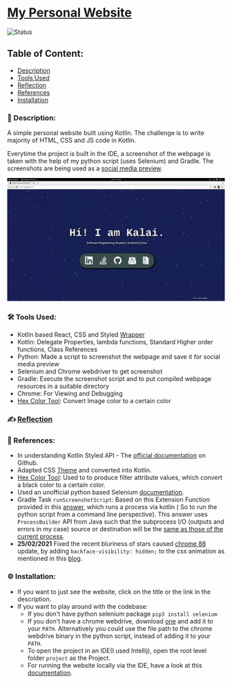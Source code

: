 # [My Personal Website](https://kalaiz.github.io/)
![Status](https://img.shields.io/badge/status-viewable-green)

## Table of Content:
- [Description](#-description)
- [Tools Used](#%EF%B8%8F-tools-used)
- [Reflection](#%EF%B8%8F-reflection)
- [References](#-references)
- [Installation](#%EF%B8%8F-installation)

### 📜 Description:
A simple personal website built using Kotlin. The challenge is to write majority of HTML, CSS and JS code in Kotlin. 

Everytime the project is built in the IDE, a screenshot of the webpage is taken with the help of my python script (uses Selenium)  and Gradle. The screenshots are being used as a [social media preview](https://css-tricks.com/essential-meta-tags-social-media/). 

<p align="center">
<img src="/resources/website_overview.gif"/> 
</p>

### 🛠️ Tools Used:
- Kotlin based React, CSS and Styled [Wrapper](https://github.com/JetBrains/kotlin-wrappers) 
- Kotlin: Delegate Properties, lambda functions, Standard Higher order functions, Class References
- Python: Made a script to screenshot the webpage and save it for social media preview
- Selenium and Chrome webdriver to get screenshot
- Gradle: Execute the screenshot script and to put compiled webpage resources in a suitable directory
- Chrome: For Viewing and Debugging
- [Hex Color Tool](https://codepen.io/sosuke/pen/Pjoqqp): Convert Image color to a certain color 


### ✍️ [Reflection](/resources/reflection.md)


### 🔖 References:
- In understanding Kotlin Styled API - The [official documentation](https://github.com/JetBrains/kotlin-wrappers/tree/master/kotlin-styled) on Github.
- Adapted CSS [Theme](https://codepen.io/d3vsh4/pen/LMYLYp) and converted into Kotlin.
- [Hex Color Tool](https://codepen.io/sosuke/pen/Pjoqqp): Used to to produce filter attribute values, which convert a black color to a certain color. 
- Used an unofficial python based Selenium [documentation](https://selenium-python.readthedocs.io/).
- Gradle Task `runScreenshotScript`: Based on this Extension Function provided in this [answer](https://stackoverflow.com/a/41495542/11200630), which runs a process via kotlin ( So to run the python script from a command line perspective). This answer uses `ProcessBuilder` API from Java such that the subprocess I/O (outputs and errors in my case) source or destination will be the [same as those of the current process](https://docs.oracle.com/javase/7/docs/api/java/lang/ProcessBuilder.Redirect.html#INHERIT). 
- **25/02/2021** Fixed the recent bluriness of stars caused  [chrome 88](https://developer.chrome.com/blog/new-in-chrome-88/) update, by adding `backface-visibility: hidden;` to the css animation as mentioned in this [blog](https://www.blackpepper.co.uk/blog/blurry-css-animations-in-chrome-try-this). 



### ⚙️ Installation:
- If you want to just see the website, click on the title or the link in the description.
- If you want to play around with the codebase:
    - If you don't have python selenium package `pip3 install selenium`
    - If you don't have a chrome webdrive, download [one](https://chromedriver.chromium.org/downloads) and add it to your `PATH`. Alternatively you could use the file path to the chrome webdrive binary in the python script, instead of adding it to your `PATH`.
    - To open the project in an IDE(I used Intellij), open the root level folder `project` as the Project.
    - For running the website locally via the IDE, have a look at this [documentation](https://kotlinlang.org/docs/tutorials/javascript/setting-up.html).

